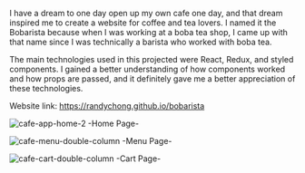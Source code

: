 I have a dream to one day open up my own cafe one day, and that dream inspired me to create a website for coffee and tea lovers. I named it the Bobarista because when I was working at a boba tea shop, I came up with that name since I was technically a barista who worked with boba tea.

The main technologies used in this projected were React, Redux, and styled components. I gained a better understanding of how components worked and how props are passed, and it definitely gave me a better appreciation of these technologies.

Website link: https://randychong.github.io/bobarista

![cafe-app-home-2](https://user-images.githubusercontent.com/80119466/121717743-268c2500-caa7-11eb-89d8-1972d827bf9d.png)
-Home Page-

![cafe-menu-double-column](https://user-images.githubusercontent.com/80119466/121717972-6521df80-caa7-11eb-862e-e45894fd420c.png)
-Menu Page-

![cafe-cart-double-column](https://user-images.githubusercontent.com/80119466/121717996-6bb05700-caa7-11eb-8d3c-e16180c25889.png)
-Cart Page-

